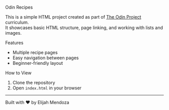 Odin Recipes

This is a simple HTML project created as part of [The Odin Project](https://www.theodinproject.com/) curriculum.  
It showcases basic HTML structure, page linking, and working with lists and images.

 Features

- Multiple recipe pages
- Easy navigation between pages
- Beginner-friendly layout

How to View

1. Clone the repository
2. Open `index.html` in your browser

---

Built with ❤️ by Elijah Mendoza